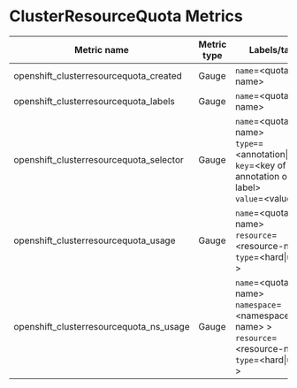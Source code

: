 # ClusterResourceQuota Metrics

| Metric name| Metric type | Labels/tags | Status |
| ---------- | ----------- | ----------- | ----------- |
| openshift_clusterresourcequota_created | Gauge | `name`=&lt;quota-name&gt; | STABLE |
| openshift_clusterresourcequota_labels | Gauge | `name`=&lt;quota-name&gt; | STABLE |
| openshift_clusterresourcequota_selector | Gauge | `name`=&lt;quota-name&gt; <br> `type=`=&lt;annotation\|label&gt; <br> `key`=&lt;key of annotation or label&gt; <br> `value`=&lt;value&gt; <br>  | STABLE |
| openshift_clusterresourcequota_usage | Gauge | `name`=&lt;quota-name&gt; <br> `resource`=&lt;resource-name&gt; <br> `type`=&lt;hard\|used &gt;| STABLE |
| openshift_clusterresourcequota_ns_usage | Gauge | `name`=&lt;quota-name&gt; <br> `namespace`=&lt;namespace-name&gt; &gt; <br> `resource`=&lt;resource-name&gt; <br> `type`=&lt;hard\|used &gt;| STABLE |